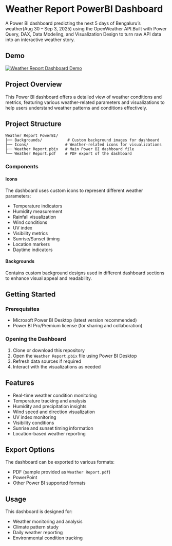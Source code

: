 # Weather Report PowerBI Dashboard

A Power BI dashboard predicting the next 5 days of Bengaluru’s weather(Aug 30 – Sep 3, 2025) using the OpenWeather API.Built with Power Query, DAX, Data Modeling, and Visualization Design to turn raw API data into an interactive weather story.

## Demo
[![Weather Report Dashboard Demo](https://img.shields.io/badge/Watch%20Demo-Video-red)](INSERT_YOUR_VIDEO_LINK_HERE)

## Project Overview

This Power BI dashboard offers a detailed view of weather conditions and metrics, featuring various weather-related parameters and visualizations to help users understand weather patterns and conditions effectively.

## Project Structure

```
Weather Report PowerBI/
├── Backgrounds/           # Custom background images for dashboard
├── Icons/                # Weather-related icons for visualizations
├── Weather Report.pbix   # Main Power BI dashboard file
└── Weather Report.pdf    # PDF export of the dashboard
```

### Components

#### Icons
The dashboard uses custom icons to represent different weather parameters:
- Temperature indicators
- Humidity measurement
- Rainfall visualization
- Wind conditions
- UV index
- Visibility metrics
- Sunrise/Sunset timing
- Location markers
- Daytime indicators

#### Backgrounds
Contains custom background designs used in different dashboard sections to enhance visual appeal and readability.

## Getting Started

### Prerequisites
- Microsoft Power BI Desktop (latest version recommended)
- Power BI Pro/Premium license (for sharing and collaboration)

### Opening the Dashboard
1. Clone or download this repository
2. Open the `Weather Report.pbix` file using Power BI Desktop
3. Refresh data sources if required
4. Interact with the visualizations as needed

## Features

- Real-time weather condition monitoring
- Temperature tracking and analysis
- Humidity and precipitation insights
- Wind speed and direction visualization
- UV index monitoring
- Visibility conditions
- Sunrise and sunset timing information
- Location-based weather reporting

## Export Options

The dashboard can be exported to various formats:
- PDF (sample provided as `Weather Report.pdf`)
- PowerPoint
- Other Power BI supported formats

## Usage

This dashboard is designed for:
- Weather monitoring and analysis
- Climate pattern study
- Daily weather reporting
- Environmental condition tracking
